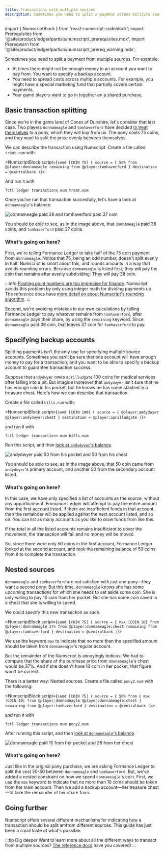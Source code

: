 ```yaml
---
title: Transactions with multiple sources
description: Sometimes you need to split a payment across multiple sources. Learn how to do this with Numscript.
---
```


import { NumscriptBlock } from 'react-numscript-codeblock';
import Prerequisites from '@site/product/ledger/partials/numscript/_prerequisites.mdx';
import Prereqwarn from '@site/product/ledger/partials/numscript/_prereq_warning.mdx';

Sometimes you need to split a payment from multiple sources. For example:

* At times there might not be enough money in an account you want to pay from. You want to specify a backup account.
* You need to spread costs across multiple accounts. For example, you might have a special marketing fund that partially covers certain payments.
* Your game players want to go in together on a shared purchase.

<Prerequisites />

## Basic transaction splitting

Since we're in the game land of Cones of Dunshire, let's consider that last case. Two players `donnameagle` and `tomhaverford` have decided [to treat themselves](https://www.youtube.com/watch?v=gSjM5B3QNlw) to a pony, which they will buy from us. The pony costs 75 coins, and they want to split the price evenly between themselves.

We can describe the transaction using Numscript. Create a file called `treat.num` with:

<NumscriptBlock script={`send [COIN 75] (
  source = {
    50% from @player:donnameagle
    remaining from @player:tomhaverford
  }
  destination = @centralbank
)`}></NumscriptBlock>

And run it with

```shell
fctl ledger transactions num treat.num
```

<Prereqwarn />

Once you've run that transaction succesfully, let's have a look at `donnameagle`'s balance:


![`donnameagle` paid 38 and `tomhaverford` paid 37 coin](multi-source-1.png)

You should be able to see, as in the image above, that `donnameagle` paid 38 coins, and `tomhaverford` paid 37 coins.

### What's going on here?

First, we're telling Formance Ledger to take half of the 75 coin payment from `donnameagle`. Notice that 75, being an odd number, doesn't split evenly in half. Numscript is smart about this, and rounds amounts in a way that avoids rounding errors. Because `donnameagle` is listed first, they will pay the coin that remains after evenly subdividing: They will pay 38 coin.

:::info
[Floating point numbers are too imprecise for finance](https://www.youtube.com/watch?v=yZjCQ3T5yXo). Numscript avoids this problem by only using integer math for dividing payments up. The reference docs have [more detail on about Numscript's rounding algorithm](/ledger/v2/reference/numscript/rounding/).
:::

Second, we're avoiding mistakes in our own calculations by telling Formance Ledger to pay whatever remains from `tomhaverford`, after `donnameagle` pays their share, by using the `remaining` keyword. Since `donnameagle` paid 38 coin, that leaves 37 coin for `tomhaverford` to pay.

## Specifying backup accounts

Splitting payments isn't the only use for specifying multiple source accounts. Sometimes you can't be sure that one account will have enough money to pay for a transaction, and you want to be able to specify a backup account to guarantee transaction success.

Suppose that `andydwyer` owes `aprilludgate` 100 coins for medical services after falling into a pit. But imagine moreover that `andydwyer` isn't sure that he has enough coin in his pocket, but he knows he has some stashed in a treasure chest. Here's how we can describe that transaction.

Create a file called `bills.num` with:

<NumscriptBlock script={`send [COIN 100] (
  source = {
    @player:andydwyer
    @player:andydwyer:chest
  }
  destination = @player:aprilludgate
)`}></NumscriptBlock>

and run it with
```shell
fctl ledger transactions num bills.num
```

<Prereqwarn />

Run this script, and then [look at `andydwyer`'s balance](https://control.formance.com/accounts/player:andydwyer).

![`andydwyer` paid 50 from his pocket and 50 from his chest](multi-source-2.png)

You should be able to see, as in the image above, that 50 coin came from `andydwyer`'s primary account, and another 50 from the secondary account listed.

### What's going on here?

In this case, we have only specified a list of accounts as the source, without any apportionment. Formance Ledger will attempt to pay the entire amount from the first account listed. If there are insufficient funds in that account, then the remainder will be applied against the next account listed, and so on. You can list as many accounts as you like to draw funds from like this.

If the total in all the listed accounts remains insufficient to cover the movement, the transaction will fail and no money will be moved.

So, since there were only 50 coins in the first account, Formance Ledger looked at the second account, and took the remaining balance of 50 coins from it to complete the transaction.

## Nested sources

`donnameagle` and `tomhaverford` are not satisfied with just one pony—they want a second pony. But this time, `donnameagle` knows she has some upcoming transactions for which she needs to set aside some coin. She is only willing to pay 10 coin from her pocket. But she has some coin saved in a chest that she is willing to spend.

We could specify this new transaction as such.

<NumscriptBlock script={`send [COIN 75] (
  source = {
    max [COIN 10] from @player:donnameagle
    37% from @player:donnameagle:chest
    remaining from @player:tomhaverford
  }
  destination = @centralbank
)`}></NumscriptBlock>

We use the keyword `max` to indicate that no more than the specified amount should be taken from `donnameagle`'s regular account.

But the remainder of the Numscript is annoyingly tedious: We had to compute that the share of the purchase price from `donnameagle`'s chest would be 37%. And if she doesn't have 10 coin in her pocket, that figure won't be correct.

There is a better way: Nested sources. Create a file called `pony2.num` with the following:

<NumscriptBlock script={`send [COIN 75] (
  source = {
    50% from {
      max [COIN 10] from @player:donnameagle
      @player:donnameagle:chest
    }
    remaining from @player:tomhaverford
  }
  destination = @centralbank
)`}></NumscriptBlock>

and run it with
```shell
fctl ledger transactions num pony2.num
```

<Prereqwarn />

After running this script, and then [look at `donnameagle`'s balance](https://control.formance.com/accounts/player:donnameagle).

![`donnameagle` paid 10 from her pocket and 28 from her chest](multi-source-3.png)


### What's going on here?

Just like in the original pony purchase, we are asking Formance Ledger to split the cost 50-50 between `donnameagle` and `tomhaverford`. But, we've added a nested constraint on how we spend `donnameagle`'s coin. First, we use the `max` keyword to indicate that no more than 10 coins should be taken from her main account. Then we add a backup account—her treasure chest—to take the remainder of her share from.

## Going further

Numscript offers several different mechanisms for indicating how a transaction should be split amfrom different sources. This guide has just been a small taste of what's possible.

:::tip Dig deeper
Want to learn more about all the different ways to transact from multiple sources? [The reference docs](/ledger/v2/reference/numscript/sources) have you covered!
:::
